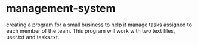 # management-system
creating a program for a small business to help it manage tasks assigned to each member of the team. This program will work with two text files, user.txt and tasks.txt. 

